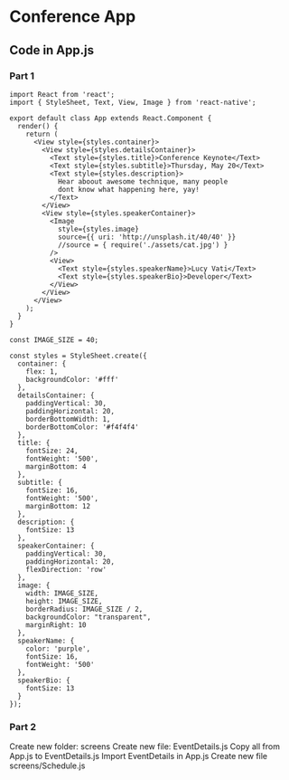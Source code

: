 # Conference App

## Code in App.js

### Part 1

    import React from 'react';
    import { StyleSheet, Text, View, Image } from 'react-native';

    export default class App extends React.Component {
      render() {
        return (
          <View style={styles.container}>
            <View style={styles.detailsContainer}>
              <Text style={styles.title}>Conference Keynote</Text>
              <Text style={styles.subtitle}>Thursday, May 20</Text>
              <Text style={styles.description}>
                Hear aboout awesome technique, many people
                dont know what happening here, yay!
              </Text>
            </View>
            <View style={styles.speakerContainer}>
              <Image 
                style={styles.image}
                source={{ uri: 'http://unsplash.it/40/40' }}
                //source = { require('./assets/cat.jpg') } 
              />
              <View>
                <Text style={styles.speakerName}>Lucy Vati</Text>
                <Text style={styles.speakerBio}>Developer</Text>
              </View>
            </View>
          </View>
        );
      }
    }

    const IMAGE_SIZE = 40;

    const styles = StyleSheet.create({
      container: {
        flex: 1,
        backgroundColor: '#fff'
      },
      detailsContainer: {
        paddingVertical: 30,
        paddingHorizontal: 20,
        borderBottomWidth: 1,
        borderBottomColor: '#f4f4f4'
      },
      title: {
        fontSize: 24,
        fontWeight: '500',
        marginBottom: 4
      },
      subtitle: {
        fontSize: 16,
        fontWeight: '500',
        marginBottom: 12
      },
      description: {
        fontSize: 13
      },
      speakerContainer: {
        paddingVertical: 30,
        paddingHorizontal: 20,
        flexDirection: 'row'
      },
      image: {
        width: IMAGE_SIZE,
        height: IMAGE_SIZE,
        borderRadius: IMAGE_SIZE / 2,
        backgroundColor: "transparent",
        marginRight: 10
      },
      speakerName: {
        color: 'purple',
        fontSize: 16,
        fontWeight: '500'
      },
      speakerBio: {
        fontSize: 13
      }
    });

### Part 2

Create new folder: screens
Create new file: EventDetails.js
Copy all from App.js to EventDetails.js
Import EventDetails in App.js
Create new file screens/Schedule.js 